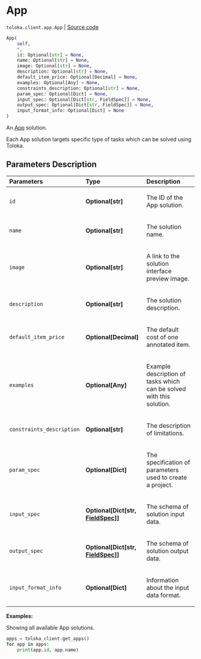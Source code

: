# App
`toloka.client.app.App` | [Source code](https://github.com/Toloka/toloka-kit/blob/v1.2.3/src/client/app/__init__.py#L157)

```python
App(
    self,
    *,
    id: Optional[str] = None,
    name: Optional[str] = None,
    image: Optional[str] = None,
    description: Optional[str] = None,
    default_item_price: Optional[Decimal] = None,
    examples: Optional[Any] = None,
    constraints_description: Optional[str] = None,
    param_spec: Optional[Dict] = None,
    input_spec: Optional[Dict[str, FieldSpec]] = None,
    output_spec: Optional[Dict[str, FieldSpec]] = None,
    input_format_info: Optional[Dict] = None
)
```

An [App](https://toloka.ai/docs/api/apps-reference/#tag--app) solution.


Each App solution targets specific type of tasks which can be solved using Toloka.

## Parameters Description

| Parameters | Type | Description |
| :----------| :----| :-----------|
`id`|**Optional\[str\]**|<p>The ID of the App solution.</p>
`name`|**Optional\[str\]**|<p>The solution name.</p>
`image`|**Optional\[str\]**|<p>A link to the solution interface preview image.</p>
`description`|**Optional\[str\]**|<p>The solution description.</p>
`default_item_price`|**Optional\[Decimal\]**|<p>The default cost of one annotated item.</p>
`examples`|**Optional\[Any\]**|<p>Example description of tasks which can be solved with this solution.</p>
`constraints_description`|**Optional\[str\]**|<p>The description of limitations.</p>
`param_spec`|**Optional\[Dict\]**|<p>The specification of parameters used to create a project.</p>
`input_spec`|**Optional\[Dict\[str, [FieldSpec](toloka.client.project.field_spec.FieldSpec.md)\]\]**|<p>The schema of solution input data.</p>
`output_spec`|**Optional\[Dict\[str, [FieldSpec](toloka.client.project.field_spec.FieldSpec.md)\]\]**|<p>The schema of solution output data.</p>
`input_format_info`|**Optional\[Dict\]**|<p>Information about the input data format.</p>

**Examples:**

Showing all available App solutions.

```python
apps = toloka_client.get_apps()
for app in apps:
    print(app.id, app.name)
```

